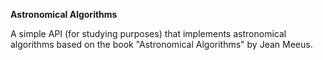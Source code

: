 **Astronomical Algorithms**

A simple API (for studying purposes) that implements astronomical algorithms based on the book "Astronomical Algorithms" by Jean Meeus.